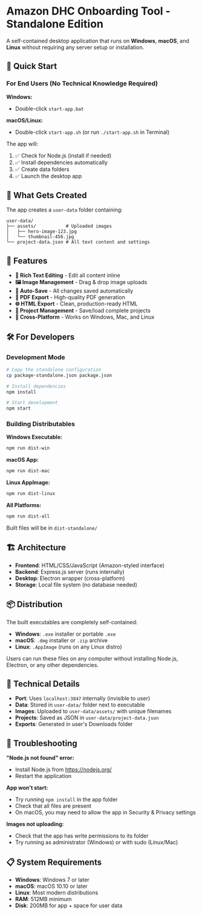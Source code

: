 # Amazon DHC Onboarding Tool - Standalone Edition

A self-contained desktop application that runs on **Windows**, **macOS**, and **Linux** without requiring any server setup or installation.

## 🚀 Quick Start

### For End Users (No Technical Knowledge Required)

**Windows:**
- Double-click `start-app.bat`

**macOS/Linux:**
- Double-click `start-app.sh` (or run `./start-app.sh` in Terminal)

The app will:
1. ✅ Check for Node.js (install if needed)
2. ✅ Install dependencies automatically
3. ✅ Create data folders
4. ✅ Launch the desktop app

## 📁 What Gets Created

The app creates a `user-data` folder containing:
```
user-data/
├── assets/           # Uploaded images
│   ├── hero-image-123.jpg
│   └── thumbnail-456.jpg
└── project-data.json # All text content and settings
```

## 🎯 Features

- **📝 Rich Text Editing** - Edit all content inline
- **🖼️ Image Management** - Drag & drop image uploads
- **💾 Auto-Save** - All changes saved automatically
- **📄 PDF Export** - High-quality PDF generation
- **🌐 HTML Export** - Clean, production-ready HTML
- **💼 Project Management** - Save/load complete projects
- **🔄 Cross-Platform** - Works on Windows, Mac, and Linux

## 🛠️ For Developers

### Development Mode
```bash
# Copy the standalone configuration
cp package-standalone.json package.json

# Install dependencies
npm install

# Start development
npm start
```

### Building Distributables

**Windows Executable:**
```bash
npm run dist-win
```

**macOS App:**
```bash
npm run dist-mac
```

**Linux AppImage:**
```bash
npm run dist-linux
```

**All Platforms:**
```bash
npm run dist-all
```

Built files will be in `dist-standalone/`

## 🏗️ Architecture

- **Frontend**: HTML/CSS/JavaScript (Amazon-styled interface)
- **Backend**: Express.js server (runs internally)
- **Desktop**: Electron wrapper (cross-platform)
- **Storage**: Local file system (no database needed)

## 📦 Distribution

The built executables are completely self-contained:
- **Windows**: `.exe` installer or portable `.exe`
- **macOS**: `.dmg` installer or `.zip` archive
- **Linux**: `.AppImage` (runs on any Linux distro)

Users can run these files on any computer without installing Node.js, Electron, or any other dependencies.

## 🔧 Technical Details

- **Port**: Uses `localhost:3847` internally (invisible to user)
- **Data**: Stored in `user-data/` folder next to executable
- **Images**: Uploaded to `user-data/assets/` with unique filenames
- **Projects**: Saved as JSON in `user-data/project-data.json`
- **Exports**: Generated in user's Downloads folder

## 🚨 Troubleshooting

**"Node.js not found" error:**
- Install Node.js from https://nodejs.org/
- Restart the application

**App won't start:**
- Try running `npm install` in the app folder
- Check that all files are present
- On macOS, you may need to allow the app in Security & Privacy settings

**Images not uploading:**
- Check that the app has write permissions to its folder
- Try running as administrator (Windows) or with sudo (Linux/Mac)

## 📋 System Requirements

- **Windows**: Windows 7 or later
- **macOS**: macOS 10.10 or later
- **Linux**: Most modern distributions
- **RAM**: 512MB minimum
- **Disk**: 200MB for app + space for user data













